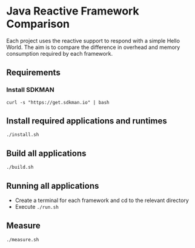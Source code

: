 # Java Reactive Framework Comparison

Each project uses the reactive support to respond with a simple Hello World.
The aim is to compare the difference in overhead and memory consumption required by each framework.

## Requirements

### Install SDKMAN

```shell
curl -s "https://get.sdkman.io" | bash
```

## Install required applications and runtimes

```shell
./install.sh
```

## Build all applications

```shell
./build.sh
```

## Running all applications
* Create a terminal for each framework and cd to the relevant directory
* Execute `./run.sh`

## Measure

```shell
./measure.sh
```

